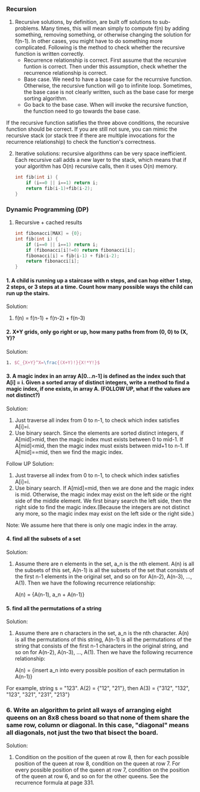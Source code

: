 ### Recursion
1. Recursive solutions, by definition, are built off solutions to sub-problems. Many times, this will mean simply to compute f(n) by adding something, removing something, or otherwise changing the solution for f(n-1). In other cases, you might have to do something more complicated. Following is the method to check whether the recursive function is written correctly. 
	* Recurrence relationship is correct. First assume that the recursive funtion is correct. Then under this assumption, check whether the recurrence relationship is correct. 
	* Base case. We need to have a base case for the recurrsive function. Otherwise, the recursive function will go to infinite loop. Sometimes, the base case is not clearly written, such as the base case for merge sorting algorithm. 
	* Go back to the base case. When will invoke the recursive function, the function need to go towards the base case. 
	
If the recursive function satisfies the three above conditions, the recursive function should be correct. If you are still not sure, you can mimic the recursive stack (or stack tree if there are multiple invocations for the recurrence relationship) to check the function's correctness. 
	
2. Iterative solutions: recursive algorithms can be very space inefficient. Each recursive call adds a new layer to the stack, which means that if your algorithm has O(n) recursive calls, then it uses O(n) memory. 

	```cpp
	int fib(int i) {
		if (i==0 || i==1) return i;
		return fib(i-1)+fib(i-2);
	}
	```

### Dynamic Programming (DP)
1. Recursive + cached results

	```cpp
	int fibonacci[MAX] = {0};
	int fib(int i) {
		if (i==0 || i==1) return i;
		if (fibonacci[i]!=0) return fibonacci[i];
		fibonacci[i] = fib(i-1) + fib(i-2);
		return fibonacci[i];
	}
	```

#### 1. A child is running up a staircase with n steps, and can hop either 1 step, 2 steps, or 3 steps at a time. Count how many possible ways the child can run up the stairs.
Solution:

1. f(n) = f(n-1) + f(n-2) + f(n-3) 

#### 2. X*Y grids, only go right or up, how many paths from from (0, 0) to (X, Y)?
Solution:

```tex
1. $C_{X+Y}^X=\frac{(X+Y)!}{X!*Y!}$
```
#### 3. A magic index in an array A[0...n-1] is defined as the index such that A[i] = i. Given a sorted array of distinct integers, write a method to find a magic index, if one exists, in array A. (FOLLOW UP, what if the values are not distinct?) 
Solution:

1. Just traverse all index from 0 to n-1, to check which index satisfies A[i]=i.
2. Use binary search. Since the elements are sorted distinct integers, if A[mid]>mid, then the magic index must exists between 0 to mid-1. If A[mid]<mid, then the magic index must exists between mid+1 to n-1. If A[mid]==mid, then we find the magic index. 

Follow UP Solution:

1. Just traverse all index from 0 to n-1, to check which index satisfies A[i]=i.
2. Use binary search. If A[mid]=mid, then we are done and the magic index is mid. Otherwise, the magic index may exist on the left side or the right side of the middle element. We first binary search the left side, then the right side to find the magic index.(Because the integers are not distinct any more, so the magic index may exist on the left side or the right side.)

Note: We assume here that there is only one magic index in the array. 

#### 4. find all the subsets of a set
Solution:

1. Assume there are n elements in the set, a_n is the nth element. A(n) is all the subsets of this set, A(n-1) is all the subsets of the set that consists of the first n-1 elements in the original set, and so on for A(n-2), A(n-3), ..., A(1). Then we have the following recurrence relationship:

	A(n) = {A(n-1), a_n + A(n-1)} 

#### 5. find all the permutations of a string 
Solution:

1. Assume there are n characters in the set, a_n is the nth character. A(n) is all the permutations of this string, A(n-1) is all the permutations of the string that consists of the first n-1 characters in the original string, and so on for A(n-2), A(n-3), ..., A(1). Then we have the following recurrence relationship:

	A(n) = {insert a_n into every possible position of each permutation in A(n-1)}
	
For example, string s = "123". A(2) = {"12", "21"}, then A(3) = {"312", "132", "123", "321", "231", "213"}

### 6. Write an algorithm to print all ways of arranging eight queens on an 8x8 chess board so that none of them share the same row, column or diagonal. In this case, "diagonal" means all diagonals, not just the two that bisect the board.

Solution:

1. Condition on the position of the queen at row 8, then for each possible position of the queen at row 8, condition on the queen at row 7. For every possible position of the queen at row 7, condition on the position of the queen at row 6, and so on for the other queens. See the recurrence formula at page 331.





